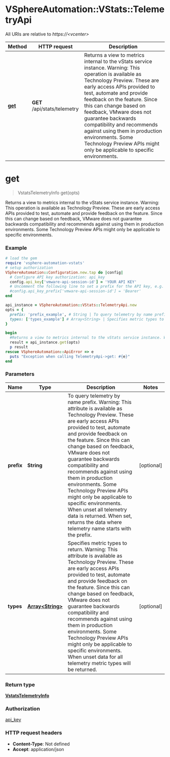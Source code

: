 # VSphereAutomation::VStats::TelemetryApi

All URIs are relative to *https://&lt;vcenter&gt;*

Method | HTTP request | Description
------------- | ------------- | -------------
[**get**](TelemetryApi.md#get) | **GET** /api/stats/telemetry | Returns a view to metrics internal to the vStats service instance. Warning: This operation is available as Technology Preview. These are early access APIs provided to test, automate and provide feedback on the feature. Since this can change based on feedback, VMware does not guarantee backwards compatibility and recommends against using them in production environments. Some Technology Preview APIs might only be applicable to specific environments.


# **get**
> VstatsTelemetryInfo get(opts)

Returns a view to metrics internal to the vStats service instance. Warning: This operation is available as Technology Preview. These are early access APIs provided to test, automate and provide feedback on the feature. Since this can change based on feedback, VMware does not guarantee backwards compatibility and recommends against using them in production environments. Some Technology Preview APIs might only be applicable to specific environments.

### Example
```ruby
# load the gem
require 'vsphere-automation-vstats'
# setup authorization
VSphereAutomation::Configuration.new.tap do |config|
  # Configure API key authorization: api_key
  config.api_key['vmware-api-session-id'] = 'YOUR API KEY'
  # Uncomment the following line to set a prefix for the API key, e.g. 'Bearer' (defaults to nil)
  #config.api_key_prefix['vmware-api-session-id'] = 'Bearer'
end

api_instance = VSphereAutomation::VStats::TelemetryApi.new
opts = {
  prefix: 'prefix_example', # String | To query telemetry by name prefix. Warning: This attribute is available as Technology Preview. These are early access APIs provided to test, automate and provide feedback on the feature. Since this can change based on feedback, VMware does not guarantee backwards compatibility and recommends against using them in production environments. Some Technology Preview APIs might only be applicable to specific environments. When unset all telemetry data is returned. When set, returns the data where telemetry name starts with the prefix.
  types: ['types_example'] # Array<String> | Specifies metric types to return. Warning: This attribute is available as Technology Preview. These are early access APIs provided to test, automate and provide feedback on the feature. Since this can change based on feedback, VMware does not guarantee backwards compatibility and recommends against using them in production environments. Some Technology Preview APIs might only be applicable to specific environments. When unset data for all telemetry metric types will be returned.
}

begin
  #Returns a view to metrics internal to the vStats service instance. Warning: This operation is available as Technology Preview. These are early access APIs provided to test, automate and provide feedback on the feature. Since this can change based on feedback, VMware does not guarantee backwards compatibility and recommends against using them in production environments. Some Technology Preview APIs might only be applicable to specific environments.
  result = api_instance.get(opts)
  p result
rescue VSphereAutomation::ApiError => e
  puts "Exception when calling TelemetryApi->get: #{e}"
end
```

### Parameters

Name | Type | Description  | Notes
------------- | ------------- | ------------- | -------------
 **prefix** | **String**| To query telemetry by name prefix. Warning: This attribute is available as Technology Preview. These are early access APIs provided to test, automate and provide feedback on the feature. Since this can change based on feedback, VMware does not guarantee backwards compatibility and recommends against using them in production environments. Some Technology Preview APIs might only be applicable to specific environments. When unset all telemetry data is returned. When set, returns the data where telemetry name starts with the prefix. | [optional] 
 **types** | [**Array&lt;String&gt;**](String.md)| Specifies metric types to return. Warning: This attribute is available as Technology Preview. These are early access APIs provided to test, automate and provide feedback on the feature. Since this can change based on feedback, VMware does not guarantee backwards compatibility and recommends against using them in production environments. Some Technology Preview APIs might only be applicable to specific environments. When unset data for all telemetry metric types will be returned. | [optional] 

### Return type

[**VstatsTelemetryInfo**](VstatsTelemetryInfo.md)

### Authorization

[api_key](../README.md#api_key)

### HTTP request headers

 - **Content-Type**: Not defined
 - **Accept**: application/json



